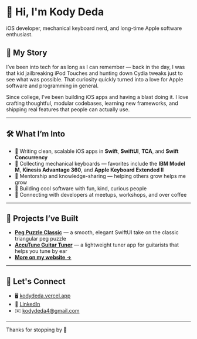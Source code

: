 # 👋 Hi, I'm Kody Deda

iOS developer, mechanical keyboard nerd, and long-time Apple software enthusiast.

## 🧠 My Story

I’ve been into tech for as long as I can remember — back in the day, I was that kid jailbreaking iPod Touches and hunting down Cydia tweaks just to see what was possible. That curiosity quickly turned into a love for Apple software and programming in general.

Since college, I’ve been building iOS apps and having a blast doing it. I love crafting thoughtful, modular codebases, learning new frameworks, and shipping real features that people can actually use.

---

## 🛠 What I’m Into

- 🍎 Writing clean, scalable iOS apps in **Swift**, **SwiftUI**, **TCA**, and **Swift Concurrency**
- 🎹 Collecting mechanical keyboards — favorites include the **IBM Model M**, **Kinesis Advantage 360**, and **Apple Keyboard Extended II**
- 🧠 Mentorship and knowledge-sharing — helping others grow helps me grow
- 🎉 Building cool software with fun, kind, curious people
- 👥 Connecting with developers at meetups, workshops, and over coffee

---

## 🧩 Projects I’ve Built

- [**Peg Puzzle Classic**](https://apps.apple.com/us/app/peg-puzzle-classic/id6469359729) — a smooth, elegant SwiftUI take on the classic triangular peg puzzle
- [**AccuTune Guitar Tuner**](https://apps.apple.com/us/app/accutune-guitar-tuner/id6472688914) — a lightweight tuner app for guitarists that helps you tune by ear
- [**More on my website →**](https://kodydeda.vercel.app)

---

## 🤝 Let's Connect

- 🖥 [kodydeda.vercel.app](https://kodydeda.vercel.app)
- 💼 [LinkedIn](https://www.linkedin.com/company/wilmingtonio)
- ✉️ kodydeda4@gmail.com

---

Thanks for stopping by 👋
